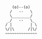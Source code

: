            (o)--(o)
          /   --   \
          \________/
         _/   --   \_
        / |        | \
        \/|\      /|\/
        ~~~~~~~~~~~~~~
